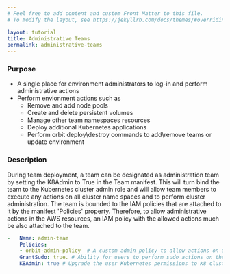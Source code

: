 ```yaml
---
# Feel free to add content and custom Front Matter to this file.
# To modify the layout, see https://jekyllrb.com/docs/themes/#overriding-theme-defaults

layout: tutorial
title: Administrative Teams
permalink: administrative-teams
---
```

### Purpose

- A single place for environment administrators to log-in and perform administrative actions
- Perform envionment actions such as
  - Remove and add node pools
  - Create and delete persistent volumes
  - Manage other team namespaces resources
  - Deploy additional Kubernetes applications
  - Perform orbit deploy\destroy commands to add\remove teams or update environment

### Description
During team deployment, a team can be designated as administration team by setting the K8Admin to True in the Team manifest.  This will turn bind the team to the Kubernetes cluster admin role and will allow team members to execute any actions on all cluster name spaces and to perform cluster administration. The team is bounded to the IAM policies that are attached to it by the manifest 'Policies' property. Therefore, to allow administrative actions in the AWS resources, an IAM policy with the allowed actions much be also attached to the team.

```yaml
-   Name: admin-team
    Policies:
    - orbit-admin-policy  # A custom admin policy to allow actions on Orbit resources in the AWS cloud
    GrantSudo: true. # Ability for users to perform sudo actions on their notebooks and containers
    K8Admin: true # Upgrade the user Kubernetes permissions to K8 cluster admin
```
